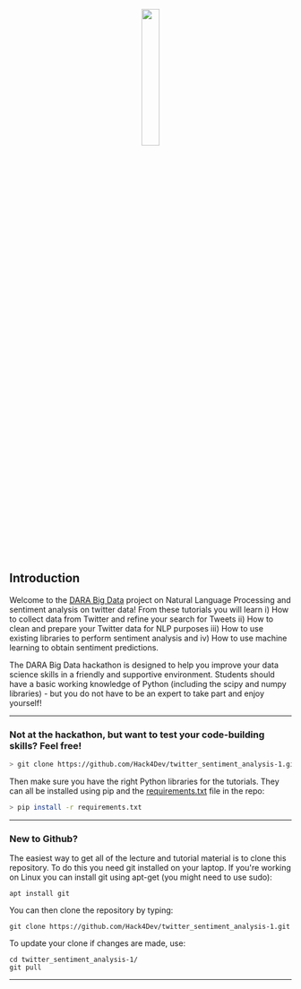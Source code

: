 <p align="center"><img width=25% src="https://github.com/darabigdata/IDWBotswana/blob/master/media/daralogo.png"></p>

## Introduction
 Welcome to the [DARA Big Data](https://www.darabigdata.com) project on Natural Language Processing and sentiment analysis on twitter data! From these tutorials you will learn i) How to collect data from Twitter and refine your search for Tweets ii) How to clean and prepare your Twitter data for NLP purposes iii) How to use existing libraries to perform sentiment analysis and iv) How to use machine learning to obtain sentiment predictions. 

The DARA Big Data hackathon is designed to help you improve your data science skills in a friendly and supportive environment. Students should have a basic working knowledge of Python (including the scipy and numpy libraries) - but you do not have to be an expert to take part and enjoy yourself!

-----

### Not at the hackathon, but want to test your code-building skills? Feel free!

```bash
> git clone https://github.com/Hack4Dev/twitter_sentiment_analysis-1.git
```

Then make sure you have the right Python libraries for the tutorials. They can all be installed using pip and the [requirements.txt](https://github.com/Hack4Dev/twitter_sentiment_analysis-1/requirements.txt) file in the repo:

```bash
> pip install -r requirements.txt
```

-----

### New to Github?

The easiest way to get all of the lecture and tutorial material is to clone this repository. To do this you need git installed on your laptop. If you're working on Linux you can install git using apt-get (you might need to use sudo):

```
apt install git
```

You can then clone the repository by typing:

```
git clone https://github.com/Hack4Dev/twitter_sentiment_analysis-1.git
```

To update your clone if changes are made, use:

```
cd twitter_sentiment_analysis-1/
git pull
```

-----
